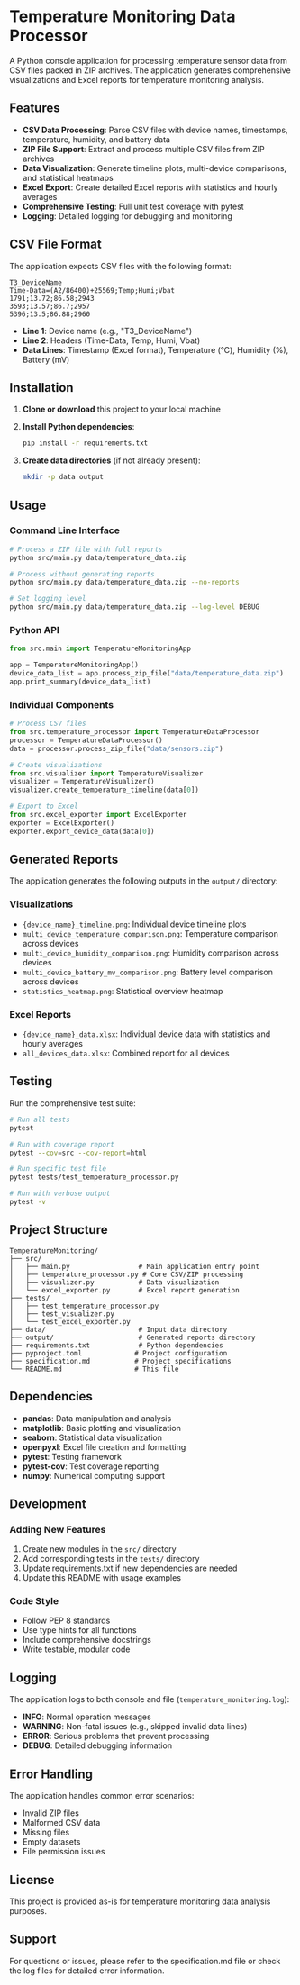 # Temperature Monitoring Data Processor

A Python console application for processing temperature sensor data from CSV files packed in ZIP archives. The application generates comprehensive visualizations and Excel reports for temperature monitoring analysis.

## Features

- **CSV Data Processing**: Parse CSV files with device names, timestamps, temperature, humidity, and battery data
- **ZIP File Support**: Extract and process multiple CSV files from ZIP archives
- **Data Visualization**: Generate timeline plots, multi-device comparisons, and statistical heatmaps
- **Excel Export**: Create detailed Excel reports with statistics and hourly averages
- **Comprehensive Testing**: Full unit test coverage with pytest
- **Logging**: Detailed logging for debugging and monitoring

## CSV File Format

The application expects CSV files with the following format:

```csv
T3_DeviceName
Time-Data=(A2/86400)+25569;Temp;Humi;Vbat
1791;13.72;86.58;2943
3593;13.57;86.7;2957
5396;13.5;86.88;2960
```

- **Line 1**: Device name (e.g., "T3_DeviceName")
- **Line 2**: Headers (Time-Data, Temp, Humi, Vbat)
- **Data Lines**: Timestamp (Excel format), Temperature (°C), Humidity (%), Battery (mV)

## Installation

1. **Clone or download** this project to your local machine

2. **Install Python dependencies**:
   ```bash
   pip install -r requirements.txt
   ```

3. **Create data directories** (if not already present):
   ```bash
   mkdir -p data output
   ```

## Usage

### Command Line Interface

```bash
# Process a ZIP file with full reports
python src/main.py data/temperature_data.zip

# Process without generating reports
python src/main.py data/temperature_data.zip --no-reports

# Set logging level
python src/main.py data/temperature_data.zip --log-level DEBUG
```

### Python API

```python
from src.main import TemperatureMonitoringApp

app = TemperatureMonitoringApp()
device_data_list = app.process_zip_file("data/temperature_data.zip")
app.print_summary(device_data_list)
```

### Individual Components

```python
# Process CSV files
from src.temperature_processor import TemperatureDataProcessor
processor = TemperatureDataProcessor()
data = processor.process_zip_file("data/sensors.zip")

# Create visualizations
from src.visualizer import TemperatureVisualizer
visualizer = TemperatureVisualizer()
visualizer.create_temperature_timeline(data[0])

# Export to Excel
from src.excel_exporter import ExcelExporter
exporter = ExcelExporter()
exporter.export_device_data(data[0])
```

## Generated Reports

The application generates the following outputs in the `output/` directory:

### Visualizations
- `{device_name}_timeline.png`: Individual device timeline plots
- `multi_device_temperature_comparison.png`: Temperature comparison across devices
- `multi_device_humidity_comparison.png`: Humidity comparison across devices
- `multi_device_battery_mv_comparison.png`: Battery level comparison across devices
- `statistics_heatmap.png`: Statistical overview heatmap

### Excel Reports
- `{device_name}_data.xlsx`: Individual device data with statistics and hourly averages
- `all_devices_data.xlsx`: Combined report for all devices

## Testing

Run the comprehensive test suite:

```bash
# Run all tests
pytest

# Run with coverage report
pytest --cov=src --cov-report=html

# Run specific test file
pytest tests/test_temperature_processor.py

# Run with verbose output
pytest -v
```

## Project Structure

```
TemperatureMonitoring/
├── src/
│   ├── main.py                 # Main application entry point
│   ├── temperature_processor.py # Core CSV/ZIP processing
│   ├── visualizer.py           # Data visualization
│   └── excel_exporter.py       # Excel report generation
├── tests/
│   ├── test_temperature_processor.py
│   ├── test_visualizer.py
│   └── test_excel_exporter.py
├── data/                       # Input data directory
├── output/                     # Generated reports directory
├── requirements.txt            # Python dependencies
├── pyproject.toml             # Project configuration
├── specification.md           # Project specifications
└── README.md                  # This file
```

## Dependencies

- **pandas**: Data manipulation and analysis
- **matplotlib**: Basic plotting and visualization
- **seaborn**: Statistical data visualization
- **openpyxl**: Excel file creation and formatting
- **pytest**: Testing framework
- **pytest-cov**: Test coverage reporting
- **numpy**: Numerical computing support

## Development

### Adding New Features

1. Create new modules in the `src/` directory
2. Add corresponding tests in the `tests/` directory
3. Update requirements.txt if new dependencies are needed
4. Update this README with usage examples

### Code Style

- Follow PEP 8 standards
- Use type hints for all functions
- Include comprehensive docstrings
- Write testable, modular code

## Logging

The application logs to both console and file (`temperature_monitoring.log`):

- **INFO**: Normal operation messages
- **WARNING**: Non-fatal issues (e.g., skipped invalid data lines)
- **ERROR**: Serious problems that prevent processing
- **DEBUG**: Detailed debugging information

## Error Handling

The application handles common error scenarios:

- Invalid ZIP files
- Malformed CSV data
- Missing files
- Empty datasets
- File permission issues

## License

This project is provided as-is for temperature monitoring data analysis purposes.

## Support

For questions or issues, please refer to the specification.md file or check the log files for detailed error information.
